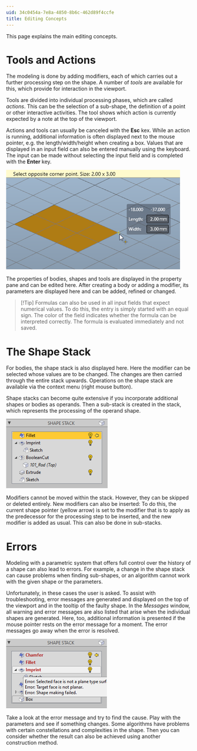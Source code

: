 ```yaml
---
uid: 34c0454a-7e8a-4850-8b6c-462d89f4ccfe
title: Editing Concepts
---
```

This page explains the main editing concepts.

# Tools and Actions

The modeling is done by adding modifiers, each of which carries out a further processing step on the shape. A number of _tools_ are available for this, which provide for interaction in the viewport. 

Tools are divided into individual processing phases, which are called _actions_. This can be the selection of a sub-shape, the definition of a point or other interactive activities. The tool shows which action is currently expected by a note at the top of the viewport.

Actions and tools can usually be canceled with the __Esc__ kex. While an action is running, additional information is often displayed next to the mouse pointer, e.g. the length/width/height when creating a box. Values that are displayed in an input field can also be entered manually using the keyboard. The input can be made without selecting the input field and is completed with the __Enter__ key.

![_Create Box_-Tool allowing manual entry of length and width](EditingBoxTool.png)

The properties of bodies, shapes and tools are displayed in the property pane and can be edited here. After creating a body or adding a modifier, its parameters are displayed here and can be added, refined or changed.

> [!Tip] Formulas can also be used in all input fields that expect numerical values. To do this, the entry is simply started with an equal sign. The color of the field indicates whether the formula can be interpreted correctly. The formula is evaluated immediately and not saved.

# The Shape Stack

For bodies, the shape stack is also displayed here. Here the modifier can be selected whose values are to be changed. The changes are then carried through the entire stack upwards. Operations on the shape stack are available via the context menu (right mouse button).

Shape stacks can become quite extensive if you incorporate additional shapes or bodies as operands. Then a sub-stack is created in the stack, which represents the processing of the operand shape.

![Shape stack with a foreign body](EditingShapeStack.png)

Modifiers cannot be moved within the stack. However, they can be skipped or deleted entirely. New modifiers can also be inserted: To do this, the current shape pointer (yellow arrow) is set to the modifier that is to apply as the predecessor for the processing step to be inserted, and the new modifier is added as usual. This can also be done in sub-stacks.

# Errors

Modeling with a parametric system that offers full control over the history of a shape can also lead to errors. For example, a change in the shape stack can cause problems when finding sub-shapes, or an algorithm cannot work with the given shape or the parameters.

Unfortunately, in these cases the user is asked. To assist with troubleshooting, error messages are generated and displayed on the top of the viewport and in the tooltip of the faulty shape. In the _Messages_ window, all warning and error messages are also listed that arise when the individual shapes are generated. Here, too, additional information is presented if the mouse pointer rests on the error message for a moment. The error messages go away when the error is resolved.

![Error display in shape stack](EditingError.png)

Take a look at the error message and try to find the cause. Play with the parameters and see if something changes. Some algorithms have problems with certain constellations and complexities in the shape. Then you can consider whether the result can also be achieved using another construction method.
